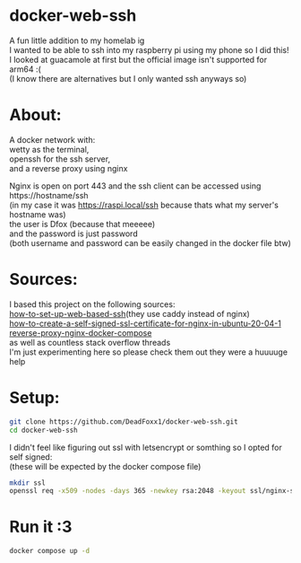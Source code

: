 # docker-web-ssh
A fun little addition to my homelab ig  
I wanted to be able to ssh into my raspberry pi using my phone so I did this!   
I looked at guacamole at first but the official image isn't supported for arm64 :(  
(I know there are alternatives but I only wanted ssh anyways so) 

# About:
A docker network with:   
wetty as the terminal,  
openssh for the ssh server,  
and a reverse proxy using nginx  

Nginx is open on port 443 and the ssh client can be accessed using https://hostname/ssh  
(in my case it was https://raspi.local/ssh because thats what my server's hostname was)  
the user is Dfox (because that meeeee)  
and the password is just password  
(both username and password can be easily changed in the docker file btw)  

# Sources:
I based this project on the following sources:  
[how-to-set-up-web-based-ssh](https://linuxiac.com/how-to-set-up-web-based-ssh/)(they use caddy instead of nginx)  
[how-to-create-a-self-signed-ssl-certificate-for-nginx-in-ubuntu-20-04-1](https://www.digitalocean.com/community/tutorials/how-to-create-a-self-signed-ssl-certificate-for-nginx-in-ubuntu-20-04-1)  
[reverse-proxy-nginx-docker-compose](https://weberdominik.com/blog/reverse-proxy-nginx-docker-compose)  
as well as countless stack overflow threads  
I'm just experimenting here so please check them out they were a huuuuge help

# Setup:
```sh
git clone https://github.com/DeadFoxx1/docker-web-ssh.git  
cd docker-web-ssh
```
I didn't feel like figuring out ssl with letsencrypt or somthing so I opted for self signed:  
(these will be expected by the docker compose file)
```sh
mkdir ssl  
openssl req -x509 -nodes -days 365 -newkey rsa:2048 -keyout ssl/nginx-selfsigned.key -out ssl/nginx-selfsigned.crt
```
# Run it :3
```sh
docker compose up -d
```
